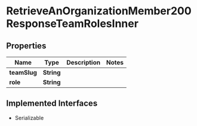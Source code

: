 

# RetrieveAnOrganizationMember200ResponseTeamRolesInner


## Properties

| Name | Type | Description | Notes |
|------------ | ------------- | ------------- | -------------|
|**teamSlug** | **String** |  |  |
|**role** | **String** |  |  |


## Implemented Interfaces

* Serializable


